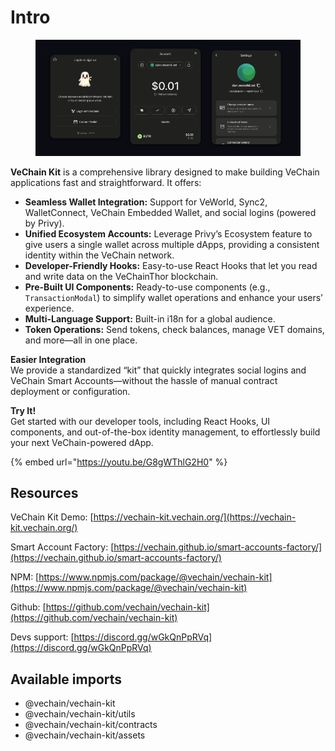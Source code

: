 # Intro

<figure><img src=".gitbook/assets/kit-banner.png" alt=""><figcaption></figcaption></figure>

**VeChain Kit** is a comprehensive library designed to make building VeChain applications fast and straightforward. It offers:

* **Seamless Wallet Integration:** Support for VeWorld, Sync2, WalletConnect, VeChain Embedded Wallet, and social logins (powered by Privy).
* **Unified Ecosystem Accounts:** Leverage Privy’s Ecosystem feature to give users a single wallet across multiple dApps, providing a consistent identity within the VeChain network.
* **Developer-Friendly Hooks:** Easy-to-use React Hooks that let you read and write data on the VeChainThor blockchain.
* **Pre-Built UI Components:** Ready-to-use components (e.g., `TransactionModal`) to simplify wallet operations and enhance your users’ experience.
* **Multi-Language Support:** Built-in i18n for a global audience.
* **Token Operations:** Send tokens, check balances, manage VET domains, and more—all in one place.

**Easier Integration**\
We provide a standardized “kit” that quickly integrates social logins and VeChain Smart Accounts—without the hassle of manual contract deployment or configuration.

**Try It!**\
Get started with our developer tools, including React Hooks, UI components, and out-of-the-box identity management, to effortlessly build your next VeChain-powered dApp.

{% embed url="https://youtu.be/G8gWThlG2H0" %}

## Resources

VeChain Kit Demo: [https://vechain-kit.vechain.org/](https://vechain-kit.vechain.org/)

Smart Account Factory: [https://vechain.github.io/smart-accounts-factory/](https://vechain.github.io/smart-accounts-factory/)

NPM: [https://www.npmjs.com/package/@vechain/vechain-kit](https://www.npmjs.com/package/@vechain/vechain-kit)

Github: [https://github.com/vechain/vechain-kit](https://github.com/vechain/vechain-kit)

Devs support: [https://discord.gg/wGkQnPpRVq](https://discord.gg/wGkQnPpRVq)

## Available imports

* @vechain/vechain-kit&#x20;
* @vechain/vechain-kit/utils
* @vechain/vechain-kit/contracts
* @vechain/vechain-kit/assets
